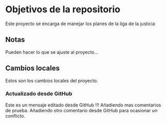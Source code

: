 # Objetivos de la repositorio

Este proyecto se encarga de manejar los planes de la liga de la justicia


## Notas
Pueden hacer lo que se ajuste al proyecto...

## Cambios locales
Estos son los cambios locales del proyecto.

### Actualizado desde GitHub 
Este es un mensaje editado desde GitHub !!!
Añadiendo mas comentarios de prueba.
Añadiendo otro comentario desde GitHub para ocasionar un conflicto.
